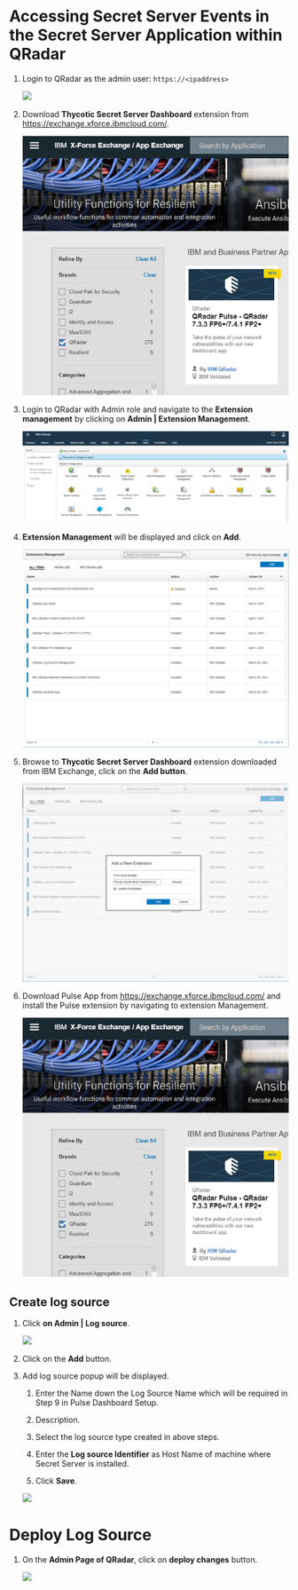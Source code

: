 [title]: # (Accessing Secret Server Events)
[tags]: # (events)
[priority]: # (302)
# Accessing Secret Server Events in the Secret Server Application within QRadar

1. Login to QRadar as the admin user: `https://<ipaddress>`

   ![](images/8a69f0826c6758514ab82ae604b22048.png)
1. Download __Thycotic Secret Server Dashboard__ extension from <https://exchange.xforce.ibmcloud.com/>.  

   ![](images/2fff8a56cfaa7225e43503a245ea51dc.png)
1. Login to QRadar with Admin role and navigate to the __Extension management__ by clicking on __Admin | Extension Management__.  

    ![](images/184569bdd96bbade61459fefe306855b.png)
1. __Extension Management__ will be displayed and click on __Add__.

   ![](images/4caffd178325c072d557e13c1c952acf.png)
1. Browse to __Thycotic Secret Server Dashboard__ extension downloaded from IBM Exchange, click on the __Add button__.

   ![](images/276f39c44add10626d9287a400a91dd8.png)
1. Download Pulse App from <https://exchange.xforce.ibmcloud.com/> and install the Pulse extension by navigating to extension Management.

   ![](images/2fff8a56cfaa7225e43503a245ea51dc.png)

## Create log source

1. Click __on Admin | Log source__.

   ![](images/07cf3a6e0a06e6c52dd562302b247ab5.png)
1. Click on the __Add__ button.
1. Add log source popup will be displayed.

    1.  Enter the Name down the Log Source Name which will be required in Step 9 in Pulse Dashboard Setup.

    1.  Description.

    1.  Select the log source type created in above steps.

    1.  Enter the __Log source Identifier__ as Host Name of machine where Secret Server is installed.

    1.  Click __Save__.

   ![](images/54f2261433114e0f3fabd1420e089ba0.png)

# Deploy Log Source

1. On the __Admin Page of QRadar__, click on __deploy changes__ button.

   ![](images/48c6869e6d9f8a58aacabfaa0e936afb.png)